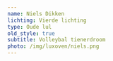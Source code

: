 ```yaml
---
name: Niels Dikken
lichting: Vierde lichting
type: Oude lul
old_style: true
subtitle: Volleybal tienerdroom
photo: /img/luxoven/niels.png
---
```

